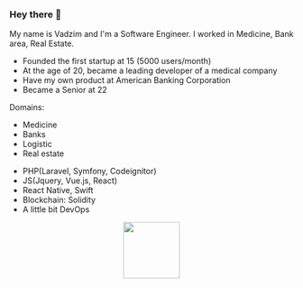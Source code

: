 ### Hey there 👋

<p>My name is Vadzim and I'm a Software Engineer. I worked in Medicine, Bank area, Real Estate.</p>
<ul>
  <li>Founded the first startup at 15 (5000 users/month)</li>
  <li>At the age of 20, became a leading developer of a medical company</li>
  <li>Have my own product at American Banking Corporation</li>
  <li>Became a Senior at 22</li>
</ul>

Domains: 
<ul>
<li>Medicine</li>
<li>Banks</li>
<li>Logistic</li>
<li>Real estate</li>
</ul>

<ul>
  <li>PHP(Laravel, Symfony, Codeignitor)</li>
  <li>JS(Jquery, Vue.js, React)</li>
  <li>React Native, Swift</li>
  <li>Blockchain: Solidity</li>
  <li>A little bit DevOps</li>
</ul>

<div id="header" align="center">
  <img src="https://media.giphy.com/media/M9gbBd9nbDrOTu1Mqx/giphy.gif" width="100"/>
</div>

